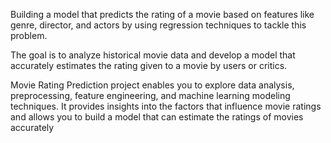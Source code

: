 Building a model that predicts the rating of a movie based on features like genre, director, and actors by using regression techniques to tackle this problem.

The goal is to analyze historical movie data and develop a model that accurately estimates the rating given to a movie by users or critics.

Movie Rating Prediction project enables you to explore data analysis, preprocessing, feature engineering, and machine learning modeling techniques. It provides insights into the factors that influence movie ratings and allows you to build a model that can estimate the ratings of movies accurately

